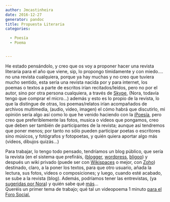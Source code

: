 ```yaml
---
author: Jmcastinheira
date: 2016-12-27
generator: pandoc
title: Propuesta Literaria
categories:

  - Poesía
  - Poema


---
```




<div>

He estado pensándolo, y creo que os voy a proponer hacer una revista
literaria para el año que viene, sip, lo propongo tímidamente y con
miedo.... no una revista cualquiera, porque ya hay muchas y no creo que
tuviera mucho sentido, esta sería una revista nacida por y para
internet, los poemas o textos a parte de escritos irían
recitados/leídos, pero no por el autor, sino por otra persona
cualquiera, a través de [Skype](http://www.skype.com/intl/es/), (Nora,
todavía tengo que comprar el micro...) además y esto es lo propio de la
revista, lo que la distingue de otras, los poemas/relatos irían
acompañados de archivos multimedia, (audio, video, imagen) el cómo habrá
que discutirlo, mi opinión sería algo así como lo que he venido haciendo
con la
[iPoesía](http://lorealenelespejo.blogspot.com/search/label/iPoes%C3%ADa),
pero creo que preferiblemente las fotos, musica o videos que pongamos,
creo que deben ser también de participantes de la revista; aunque así
tendremos que poner menos; por tanto no sólo pueden participar poetas o
escritores sino músicos, y fotógrafos y fotopoetas, y quién quiera
aportar algo más (videos, dibujos quizás...)



<div>

Para trabajar, lo tengo todo pensado, tendríamos un blog público, que
sería la revista (en el sistema que prefiráis,
([blogger](http://www.blogger.com/home),
[wordpress](http://es.wordpress.com/), [bligoo](http://www.bligoo.com/))
y después un wiki privado (puede ser con
[Wikispaces](http://www.wikispaces.com/) o mejor, con
[Zoho](http://es.wikipedia.org/wiki/Zoho)) destinado, claro, a la poner
los textos, para que otro usuario, añada la lectura, sus fotos, videos o
composiciones; y luego, cuando esté acabado, se sube a la revista
(blog). Además, podríamos tener las entrevistas, (ya [sugeridas por
Nora](http://puertadenora.blogspot.com/2007/12/musica-y-poesia-una-vieja-amistad.html))
y quién sabe qué [más](http://www.mogulus.com/)...\
Queréis un primer tema de trabajo; qué tal un videopoema 1 minuto [para
el Foro
Social.](http://lorealenelespejo.blogspot.com/2007/12/foro-social-mundial.html)


